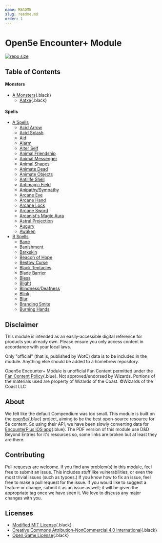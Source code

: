 ```yaml
---
name: README
slug: readme.md
order: 1
---
```


# Open5e Encounter+ Module

[![repo size](https://img.shields.io/github/repo-size/Dungeons-and-Pi/Open5e-EncounterModule?style=plastic)](https://github.com/Dungeons-and-Pi/Open5e-EncounterModule)

## Table of Contents

#### Monsters
* [A Monsters](monsters/A/readme.md){.black}
    * [Aatxe](monsters/A/Aatxe.md){.black}

#### Spells
* [A Spells](/page/spells-a.md)
    * [Acid Arrow](/spell/acid-arrow)
    * [Acid Splash](/spell/acid-splash)
    * [Aid](/spell/aid)
    * [Alarm](/spell/alarm)
    * [Alter Self](/spell/alter-self/)
    * [Animal Friendship](/spell/animal-friendship)
    * [Animal Messenger](/spell/animal-messenger)
    * [Animal Shapes](/spell/animal-shapes)
    * [Animate Dead](/spell/animate-dead)
    * [Animate Objects](/spell/animate-objects)
    * [Antilife Shell](/spell/antilife-shell)
    * [Antimagic Field](/spell/antimagic-field)
    * [Anipathy/Sympathy](/spell/antipathysympathy)
    * [Arcane Eye](/spell/arcane-eye)
    * [Arcane Hand](/spell/arcane-hand)
    * [Arcane Lock](/spell/arcane-lock)
    * [Arcane Sword](/spell/arcane-sword)
    * [Arcanist's Magic Aura](/spell/arcanists-magic-aura)
    * [Astral Projection](/spell/astral-projection)
    * [Augury](/spell/augury)
    * [Awaken](/spell/awaken)
* [B Spells](/page/spells-b.md)
    * [Bane](/spell/bane)
    * [Banishment](/spell/banishment)
    * [Barkskin](/spell/barkskin)
    * [Beacon of Hope](/spell/beacon-of-hope)
    * [Bestow Curse](/spell/bestow-curse)
    * [Black Tentacles](/spell/black-tentacles)
    * [Blade Barrier](/spell/blade-barrier)
    * [Bless](/spell/bless)
    * [Blight](/spell/blight)
    * [Blindness/Deafness](/spell/blindnessdeafness)
    * [Blink](/spell/blink)
    * [Blur](/spell/blur)
    * [Branding Smite](/spell/branding-smite)
    * [Burning Hands](/spell/burning-hands)

## Disclaimer

This module is intended as an easily-accessible digital reference for products you already own. Please ensure you only access content in accordance with your local laws.

Only "official" (that is, published by WotC) data is to be included in the module. Anything else should be added to a homebrew repository.

Open5e Encounter+ Module is unofficial Fan Content permitted under the [Fan Content Policy](https://company.wizards.com/en/legal/fancontentpolicy){.blue}. Not approved/endorsed by Wizards. Portions of the materials used are property of Wizards of the Coast. ©Wizards of the Coast LLC

## About

We felt like the  default Compendium was too small. This module is built on the [open5e](https://open5e.com){.blue} project, aiming to be the best open-source resource for 5e content. So using their API, we have been slowly converting data for [EncounterPlus iOS app](https://apps.apple.com/us/app/encounterplus-for-d-d-5e/id1170693487){.blue}. The PDF version of this module use D&D Beyond Entries for it's resources so, some links are broken but at least they are there.

## Contributing

Pull requests are welcome. If you find any problem(s) in this module, feel free to submit an issue. This includes stuff like vulnerabilities, or even the most trivial issues (such as typoes.) If you know how to fix an issue, feel free to make a pull request for the issue. If you would like to suggest a feature or change, submit it as an issue as well; it will be given the appropriate tag once we have seen it. We love to discuss any major changes with you.

## Licenses
* [Modified MIT License](license.md#modified-mit-license){.black}
* [Creative Commons Attribution-NonCommercial 4.0 International](license.md#creative-commons-attribution-noncommercial-40-international){.black}
* [Open Game License](license.md#open-game-license){.black}